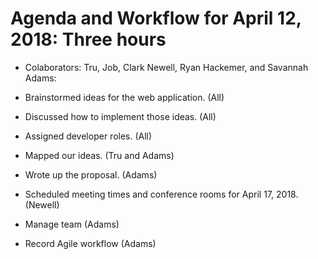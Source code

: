 # Agenda and Workflow for April 12, 2018: Three hours

* Colaborators: Tru, Job, Clark Newell, Ryan Hackemer, and Savannah Adams:

* Brainstormed ideas for the web application. (All)

* Discussed how to implement those ideas. (All)

* Assigned developer roles. (All)

* Mapped our ideas. (Tru and Adams)

* Wrote up the proposal. (Adams)

* Scheduled meeting times and conference rooms for April 17, 2018. (Newell)

* Manage team (Adams)

* Record Agile workflow (Adams)